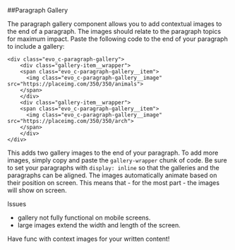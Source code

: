 ##Paragraph Gallery

The paragraph gallery component allows you to  add contextual images to the end of a paragraph.
The images should relate to the paragraph topics for maximum impact. Paste the following code to the
end of your paragraph to include a gallery:

    <div class="evo_c-paragraph-gallery">
        <div class="gallery-item__wrapper">
        <span class="evo_c-paragraph-gallery__item">
          <img class="evo_c-paragraph-gallery__image" src="https://placeimg.com/350/350/animals">
        </span>
        </div>
        <div class="gallery-item__wrapper">
        <span class="evo_c-paragraph-gallery__item">
          <img class="evo_c-paragraph-gallery__image" src="https://placeimg.com/350/350/arch">
        </span>
        </div>
    </div>
    
 This adds two gallery images to the end of your paragraph. To add more images, simply copy and paste
 the `gallery-wrapper` chunk of code. Be sure to set your paragraphs with `display: inline` so that the galleries and the paragraphs can be aligned. The images automatically animate based on their position on screen.
 This means that - for the most part - the images will show on screen. 
 
 Issues 
 
 - gallery not fully functional on mobile screens.
 - large images extend the width and length of the screen.
 
 Have func with context images for your written content!
  
  
